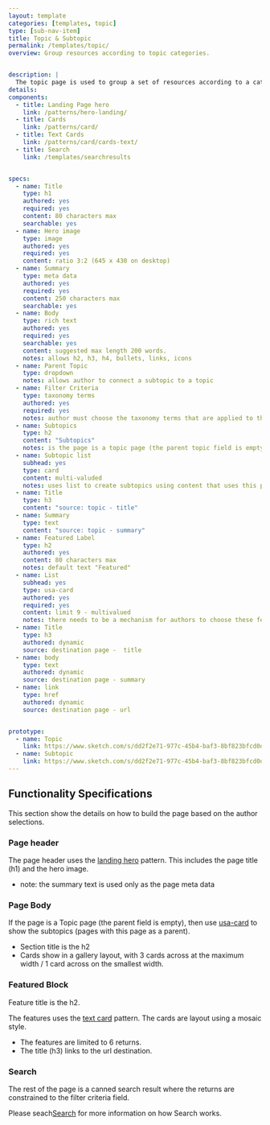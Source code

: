 ```yaml
---
layout: template
categories: [templates, topic]
type: [sub-nav-item]
title: Topic & Subtopic 
permalink: /templates/topic/
overview: Group resources according to topic categories.


description: |
  The topic page is used to group a set of resources according to a category. The top portion of the page allows the author to explain the grouping and elevate resources in the featured area. If the page is a Topic page, it pulls in a list of subtopic pages. The bottom section of the page is a dynamically feed search result. 
details:
components:
  - title: Landing Page hero
    link: /patterns/hero-landing/
  - title: Cards
    link: /patterns/card/
  - title: Text Cards
    link: /patterns/card/cards-text/
  - title: Search
    link: /templates/searchresults


specs:
  - name: Title
    type: h1
    authored: yes
    required: yes
    content: 80 characters max
    searchable: yes
  - name: Hero image
    type: image
    authored: yes
    required: yes
    content: ratio 3:2 (645 x 430 on desktop)
  - name: Summary
    type: meta data
    authored: yes
    required: yes
    content: 250 characters max
    searchable: yes
  - name: Body
    type: rich text
    authored: yes
    required: yes
    searchable: yes
    content: suggested max length 200 words.
    notes: allows h2, h3, h4, bullets, links, icons
  - name: Parent Topic
    type: dropdown
    notes: allows author to connect a subtopic to a topic
  - name: Filter Criteria
    type: taxonomy terms
    authored: yes
    required: yes
    notes: author must choose the taxonomy terms that are applied to this page.
  - name: Subtopics
    type: h2
    content: "Subtopics"
    notes: is the page is a topic page (the parent topic field is empty -- show this section title)
  - name: Subtopic list
    subhead: yes
    type: card
    content: multi-valuded
    notes: uses list to create subtopics using content that uses this page in the parent field
  - name: Title
    type: h3
    content: "source: topic - title"
  - name: Summary
    type: text
    content: "source: topic - summary"
  - name: Featured Label
    type: h2
    authored: yes
    content: 80 characters max
    notes: default text "Featured"
  - name: List
    subhead: yes
    type: usa-card
    authored: yes
    required: yes
    content: limit 9 - multivalued
    notes: there needs to be a mechanism for authors to choose these features from a list of resources.
  - name: Title
    type: h3
    authored: dynamic
    source: destination page -  title
  - name: body
    type: text
    authored: dynamic
    source: destination page - summary
  - name: link
    type: href
    authored: dynamic
    source: destination page - url


prototype:
  - name: Topic
    link: https://www.sketch.com/s/dd2f2e71-977c-45b4-baf3-8bf823bfcd0d/a/m1ZYGxV
  - name: Subtopic 
    link: https://www.sketch.com/s/dd2f2e71-977c-45b4-baf3-8bf823bfcd0d/a/pazwK8G
---
```



## Functionality Specifications
This section show the details on how to build the page based on the author selections.

### Page header
The page header uses the [landing hero](/patterns/hero-landing) pattern. This includes the page title (h1) and the hero image.
* note: the summary text is used only as the page meta data 

### Page Body
If the page is a Topic page (the parent field is empty), then use [usa-card](/card) to show the subtopics (pages with this page as a parent). 
- Section title is the h2
- Cards show in a gallery layout, with 3 cards across at the maximum width / 1 card across on the smallest width.


### Featured Block
Feature title is the h2.

The features uses the [text card](/patterns/card/cards-text/) pattern. The cards are layout using a mosaic style. 
- The features are limited to 6 returns.
- The title (h3) links to the url destination.

### Search
The rest of the page is a canned search result where the returns are constrained to the filter criteria field. 

Please seach[Search](/templates/searchresults) for more information on how Search works.